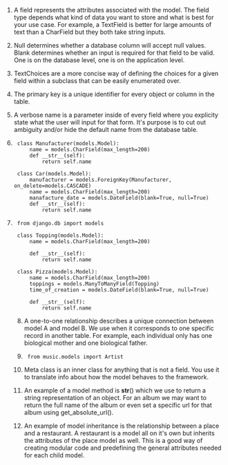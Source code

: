 1. A field represents the attributes associated with the model. The field type depends what kind of data you want to store and what is best for your use case. For example, a TextField is better for large amounts of text than a CharField but they both take string inputs.

2. Null determines whether a database column will accept null values. Blank determines whether an input is required for that field to be valid. One is on the database level, one is on the application level.

3. TextChoices are a more concise way of defining the choices for a given field within a subclass that can be easily enumerated over.

4. The primary key is a unique identifier for every object or column in the table.

5. A verbose name is a parameter inside of every field where you explicity state what the user will input for that form. It's purpose is to cut out ambiguity and/or hide the default name from the database table.

6. ```
    class Manufacturer(models.Model):
        name = models.CharField(max_length=200)
        def __str__(self):
            return self.name

    class Car(models.Model):
        manufacturer = models.ForeignKey(Manufacturer, on_delete=models.CASCADE)
        name = models.CharField(max_length=200)
        manafacture_date = models.DateField(blank=True, null=True)
        def __str__(self):
            return self.name
    ```

7. ```
    from django.db import models

    class Topping(models.Model):
        name = models.CharField(max_length=200)

        def __str__(self):
            return self.name

    class Pizza(models.Model):
        name = models.CharField(max_length=200)
        toppings = models.ManyToManyField(Topping)
        time_of_creation = models.DateField(blank=True, null=True)

        def __str__(self):
            return self.name

    ```

    8. A one-to-one relationship describes a unique connection between model A and model B. We use when it corresponds to one specific record in another table. For example, each individual only has one biological mother and one biological father.

    9. ```
        from music.models import Artist
        ```
    10. Meta class is an inner class for anything that is not a field. You use it to translate info about how the model behaves to the framework. 

    11. An example of a model method is __str__() which we use to return a string representation of an object. For an album we may want to return the full name of the album or even set a specific url for that album using get_absolute_url().

    12. An example of model inheritance is the relationship between a place and a restaurant. A restaurant is a model all on it's own but inherits the attributes of the place model as well. This is a good way of creating modular code and predefining the general attributes needed for each child model.
